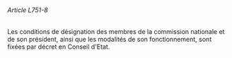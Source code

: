 ###### Article L751-8

Les conditions de désignation des membres de la commission nationale et de son président, ainsi que les modalités de son fonctionnement, sont fixées par décret en Conseil d'Etat.

